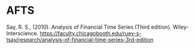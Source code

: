 # AFTS
Say, R. S., (2010).  Analysis of Financial Time Series (Third edition). Wiley-Interscience.  https://faculty.chicagobooth.edu/ruey-s-tsay/research/analysis-of-financial-time-series-3rd-edition 
